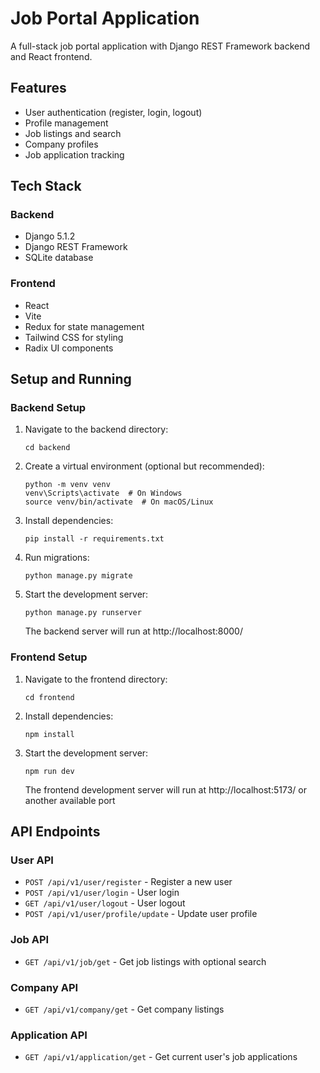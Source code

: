 # Job Portal Application

A full-stack job portal application with Django REST Framework backend and React frontend.

## Features

- User authentication (register, login, logout)
- Profile management
- Job listings and search
- Company profiles
- Job application tracking

## Tech Stack

### Backend
- Django 5.1.2
- Django REST Framework
- SQLite database

### Frontend
- React
- Vite
- Redux for state management
- Tailwind CSS for styling
- Radix UI components

## Setup and Running

### Backend Setup

1. Navigate to the backend directory:
   ```
   cd backend
   ```

2. Create a virtual environment (optional but recommended):
   ```
   python -m venv venv
   venv\Scripts\activate  # On Windows
   source venv/bin/activate  # On macOS/Linux
   ```

3. Install dependencies:
   ```
   pip install -r requirements.txt
   ```

4. Run migrations:
   ```
   python manage.py migrate
   ```

5. Start the development server:
   ```
   python manage.py runserver
   ```
   The backend server will run at http://localhost:8000/

### Frontend Setup

1. Navigate to the frontend directory:
   ```
   cd frontend
   ```

2. Install dependencies:
   ```
   npm install
   ```

3. Start the development server:
   ```
   npm run dev
   ```
   The frontend development server will run at http://localhost:5173/ or another available port

## API Endpoints

### User API
- `POST /api/v1/user/register` - Register a new user
- `POST /api/v1/user/login` - User login
- `GET /api/v1/user/logout` - User logout
- `POST /api/v1/user/profile/update` - Update user profile

### Job API
- `GET /api/v1/job/get` - Get job listings with optional search

### Company API
- `GET /api/v1/company/get` - Get company listings

### Application API
- `GET /api/v1/application/get` - Get current user's job applications 
